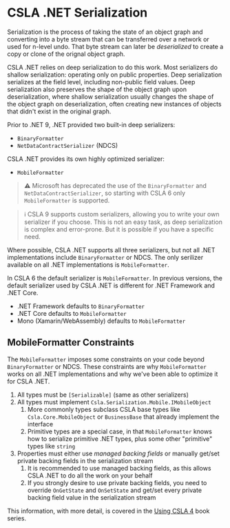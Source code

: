 # CSLA .NET Serialization

Serialization is the process of taking the state of an object graph and converting into a byte stream that can be transferred over a network or used for n-level undo. That byte stream can later be _deserialized_ to create a copy or clone of the orignal object graph.

CSLA .NET relies on deep serialization to do this work. Most serializers do shallow serialization: operating only on public properties. Deep serialization serializes at the field level, including non-public field values. Deep serialization also preserves the shape of the object graph upon deserialization, where shallow serialization usually changes the shape of the object graph on deserialization, often creating new instances of objects that didn't exist in the original graph.

Prior to .NET 9, .NET provided two built-in deep serializers:

* `BinaryFormatter`
* `NetDataContractSerializer` (NDCS)

CSLA .NET provides its own highly optimized serializer:

* `MobileFormatter`

> ⚠️ Microsoft has deprecated the use of the `BinaryFormatter` and `NetDataContractSerializer`, so starting with CSLA 6 only `MobileFormatter` is supported.

> ℹ️ CSLA 9 supports custom serializers, allowing you to write your own serializer if you choose. This is not an easy task, as deep serialization is complex and error-prone. But it is possible if you have a specific need.

Where possible, CSLA .NET supports all three serializers, but not all .NET implementations include `BinaryFormatter` or NDCS. The only serilizer available on all .NET implementations is `MobileFormatter`.

In CSLA 6 the default serializer is `MobileFormatter`. In previous versions, the default serializer used by CSLA .NET is different for .NET Framework and .NET Core.

* .NET Framework defaults to `BinaryFormatter`
* .NET Core defaults to `MobileFormatter`
* Mono (Xamarin/WebAssembly) defaults to `MobileFormatter`

## MobileFormatter Constraints

The `MobileFormatter` imposes some constraints on your code beyond `BinaryFormatter` or NDCS. These constraints are why `MobileFormatter` works on all .NET implementations and why we've been able to optimize it for CSLA .NET.

1. All types must be `[Serializable]` (same as other serializers)
1. All types must implement `Csla.Serialization.Mobile.IMobileObject`
   1. More commonly types subclass CSLA base types like `Csla.Core.MobileObject` or `BusinessBase` that already implement the interface
   1. Primitive types are a special case, in that `MobileFormatter` knows how to serialize primitive .NET types, plus some other "primitive" types like `string`
1. Properties must either use _managed backing fields_ or manually get/set private backing fields in the serialization stream
   1. It is recommended to use managed backing fields, as this allows CSLA .NET to do all the work on your behalf
   1. If you strongly desire to use private backing fields, you need to override `OnGetState` and `OnSetState` and get/set every private backing field value in the serialization stream

This information, with more detail, is covered in the [Using CSLA 4](https://store.lhotka.net/using-csla-4-all-books) book series.
